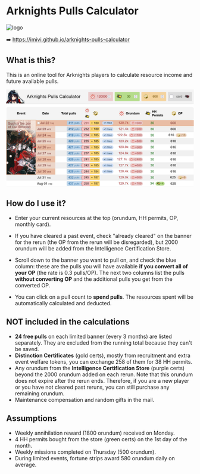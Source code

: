 # Arknights Pulls Calculator

<img src="https://imivi.github.io/arknights-pulls-calculator/bg/lambda.png" alt="logo" width="300" height="241">

➡️ https://imivi.github.io/arknights-pulls-calculator

## What is this?

This is an online tool for Arknights players to calculate resource income and future available pulls.

<img src="https://github.com/imivi/arknights-pulls-calculator/blob/main/docs/screenshot.jpg" alt="Screenshot">

## How do I use it?

* Enter your current resources at the top (orundum, HH permits, OP, monthly card).

* If you have cleared a past event, check "already cleared" on the banner for the rerun (the OP from the rerun will be disregarded), but 2000 orundum will be added from the Intelligence Certification Store.

* Scroll down to the banner you want to pull on, and check the blue column: these are the pulls you will have available **if you convert all of your OP** (the rate is 0.3 pulls/OP). The next two columns list the pulls **without converting OP** and the additional pulls you get from the converted OP.

* You can click on a pull count to **spend pulls**. The resources spent will be automatically calculated and deducted.

## NOT included in the calculations

* **24 free pulls** on each limited banner (every 3 months) are listed separately. They are excluded from the running total because they can't be saved.
* **Distinction Certificates** (gold certs), mostly from recruitment and extra event welfare tokens, you can exchange 258 of them for 38 HH permits.
* Any orundum from the **Intelligence Certification Store** (purple certs) beyond the 2000 orundum added on each rerun. Note that this orundum does not expire after the rerun ends. Therefore, if you are a new player or you have not cleared past reruns, you can still purchase any remaining orundum.
* Maintenance compensation and random gifts in the mail.

## Assumptions

* Weekly annihilation reward (1800 orundum) received on Monday.
* 4 HH permits bought from the store (green certs) on the 1st day of the month.
* Weekly missions completed on Thursday (500 orundum).
* During limited events, fortune strips award 580 orundum daily on average.